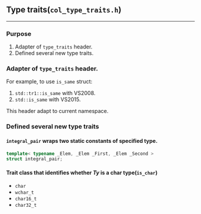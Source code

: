 ## Type traits(`col_type_traits.h`)

---

### Purpose

1. Adapter of `type_traits` header.
2. Defined several new type traits.

### Adapter of `type_traits` header.

For example, to use `is_same` struct:

1. `std::tr1::is_same` with VS2008.
2. `std::is_same` with VS2015.

This header adapt to current namespace.

### Defined several new type traits

#### `integral_pair` wraps two static constants of specified type.

```cpp
template< typename _Elem, _Elem _First, _Elem _Second >
struct integral_pair;
```

#### Trait class that identifies whether _Ty_ is a char type(`is_char`)

- `char`
- `wchar_t`
- `char16_t`
- `char32_t`
